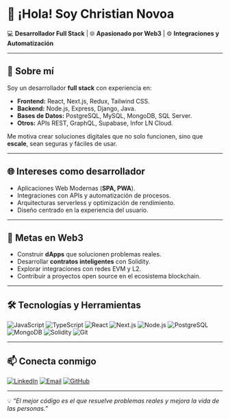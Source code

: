 # 👋 ¡Hola! Soy Christian Novoa

💻 **Desarrollador Full Stack** | 🌐 **Apasionado por Web3** | ⚙ **Integraciones y Automatización**


---

## 🚀 Sobre mí
Soy un desarrollador **full stack** con experiencia en:
- **Frontend:** React, Next.js, Redux, Tailwind CSS.
- **Backend:** Node.js, Express, Django, Java.
- **Bases de Datos:** PostgreSQL, MySQL, MongoDB, SQL Server.
- **Otros:** APIs REST, GraphQL, Supabase, Infor LN Cloud.

Me motiva crear soluciones digitales que no solo funcionen, sino que **escale**, sean seguras y fáciles de usar.

---

## 🌐 Intereses como desarrollador
- Aplicaciones Web Modernas (**SPA, PWA**).
- Integraciones con APIs y automatización de procesos.
- Arquitecturas serverless y optimización de rendimiento.
- Diseño centrado en la experiencia del usuario.

---

## 🎯 Metas en Web3
- Construir **dApps** que solucionen problemas reales.
- Desarrollar **contratos inteligentes** con Solidity.
- Explorar integraciones con redes EVM y L2.
- Contribuir a proyectos open source en el ecosistema blockchain.

---

## 🛠 Tecnologías y Herramientas
![JavaScript](https://img.shields.io/badge/JavaScript-F7DF1E?logo=javascript&logoColor=black)
![TypeScript](https://img.shields.io/badge/TypeScript-3178C6?logo=typescript&logoColor=white)
![React](https://img.shields.io/badge/React-61DAFB?logo=react&logoColor=black)
![Next.js](https://img.shields.io/badge/Next.js-000000?logo=next.js&logoColor=white)
![Node.js](https://img.shields.io/badge/Node.js-339933?logo=node.js&logoColor=white)
![PostgreSQL](https://img.shields.io/badge/PostgreSQL-4169E1?logo=postgresql&logoColor=white)
![MongoDB](https://img.shields.io/badge/MongoDB-47A248?logo=mongodb&logoColor=white)
![Solidity](https://img.shields.io/badge/Solidity-363636?logo=solidity&logoColor=white)
![Git](https://img.shields.io/badge/Git-F05032?logo=git&logoColor=white)

---


## 📫 Conecta conmigo
[![LinkedIn](https://img.shields.io/badge/LinkedIn-0A66C2?logo=linkedin&logoColor=white)](https://www.linkedin.com/in/christian-novoa-662412281/)
[![Email](https://img.shields.io/badge/Email-D14836?logo=gmail&logoColor=white)](mailto:cnovoa10d@gmail.com )
[![GitHub](https://img.shields.io/badge/GitHub-000000?logo=github&logoColor=white)](https://github.com/ChristianNovoa)

---

💡 *“El mejor código es el que resuelve problemas reales y mejora la vida de las personas.”*
